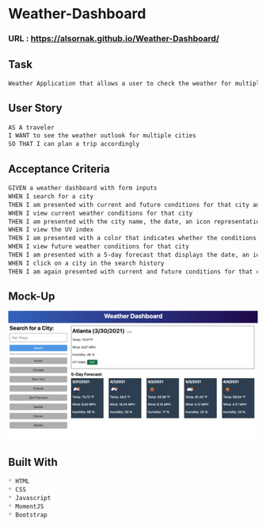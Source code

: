 # Weather-Dashboard

### URL : https://alsornak.github.io/Weather-Dashboard/

## Task

```md
Weather Application that allows a user to check the weather for multiple cities. This app will run in the browser and feature dynamically updated HTML and CSS powered by jQuery.
```

## User Story
```md
AS A traveler
I WANT to see the weather outlook for multiple cities
SO THAT I can plan a trip accordingly
```

## Acceptance Criteria

```md
GIVEN a weather dashboard with form inputs
WHEN I search for a city
THEN I am presented with current and future conditions for that city and that city is added to the search history
WHEN I view current weather conditions for that city
THEN I am presented with the city name, the date, an icon representation of weather conditions, the temperature, the humidity, the wind speed, and the UV index
WHEN I view the UV index
THEN I am presented with a color that indicates whether the conditions are favorable, moderate, or severe
WHEN I view future weather conditions for that city
THEN I am presented with a 5-day forecast that displays the date, an icon representation of weather conditions, the temperature, the wind speed, and the humidity
WHEN I click on a city in the search history
THEN I am again presented with current and future conditions for that city
```

## Mock-Up
![screenshot of webpage](./assets/image/06-server-side-apis-homework-demo.png)


## Built With

```md
* HTML
* CSS
* Javascript
* MomentJS
* Bootstrap
```